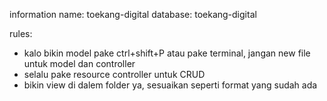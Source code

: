 information
name: toekang-digital
database: toekang-digital

rules:
- kalo bikin model pake ctrl+shift+P atau pake terminal, jangan new file untuk model dan controller
- selalu pake resource controller untuk CRUD
- bikin view di dalem folder ya, sesuaikan seperti format yang sudah ada

